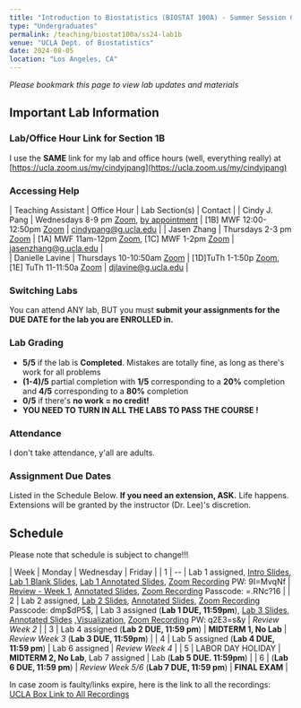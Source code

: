 ```yaml
---
title: "Introduction to Biostatistics (BIOSTAT 100A) - Summer Session C - Lab 1B"
type: "Undergraduates"
permalink: /teaching/biostat100a/ss24-lab1b
venue: "UCLA Dept. of Biostatistics"
date: 2024-08-05
location: "Los Angeles, CA"
---
```

*Please bookmark this page to view lab updates and materials*

## Important Lab Information   

### Lab/Office Hour Link for Section 1B  
I use the **SAME** link for my lab and office hours (well, everything really) at [https://ucla.zoom.us/my/cindyjpang](https://ucla.zoom.us/my/cindyjpang)  

### Accessing Help 

| Teaching Assistant | Office Hour                               | Lab Section(s)    | Contact |
| Cindy J. Pang      | Wednesdays 8-9 pm [Zoom](https://ucla.zoom.us/my/cindyjpang), [by appointment](https://app.simplymeet.me/cindyjpang) | [1B] MWF 12:00-12:50pm [Zoom](https://ucla.zoom.us/my/cindyjpang) | cindypang@g.ucla.edu |
| Jasen Zhang | Thursdays 2-3 pm [Zoom](https://ucla.zoom.us/j/91737617749?pwd=NHt2mPa9aID36lHBeNEqTYDBF8B1bL.1)    | [1A] MWF 11am-12pm [Zoom](https://ucla.zoom.us/j/94586489911?pwd=eJnNhnrE54xnMJPJWTJNdNJJ7YrlxA.1), [1C] MWF 1-2pm [Zoom](https://ucla.zoom.us/j/99202993255?pwd=6NMSSnWwyqduVMwhGkAiaUS28pYNSs.1 ) | jasenzhang@g.ucla.edu |  
| Danielle Lavine | Thursdays 10-10:50am [Zoom](https://ucla.zoom.us/j/91529408052 )  | [1D]TuTh 1-1:50p [Zoom](https://ucla.zoom.us/j/91529408052), [1E] TuTh 11-11:50a [Zoom](https://ucla.zoom.us/j/91529408052) | djlavine@g.ucla.edu | 

### Switching Labs  
You can attend ANY lab, BUT you must **submit your assignments for the DUE DATE for the lab you are ENROLLED in.**  

### Lab Grading  

* **5/5** if the lab is **Completed**. Mistakes are totally fine, as long as there's work for all problems  
* **(1-4)/5** partial completion with **1/5** corresponding to a **20%** completion and **4/5** corresponding to a **80%** completion  
* **0/5** if there's **no work = no credit!**  
* **YOU NEED TO TURN IN ALL THE LABS TO PASS THE COURSE !**  

### Attendance  

I don't take attendance, y'all are adults.  

### Assignment Due Dates  

Listed in the Schedule Below.  **If you need an extension, ASK.** Life happens. Extensions will be granted by the instructor (Dr. Lee)'s discretion.  

## Schedule  

Please note that schedule is subject to change!!!

| Week |  Monday                          | Wednesday                             |  Friday    |
| 1    | --                               | Lab 1 assigned, [Intro Slides](/files/biostat100a_ss24/Intro_SS24.pdf), [Lab 1 Blank Slides](/files/biostat100a_ss24/Lab1_BlankSlides_SS24.pdf), [Lab 1 Annotated Slides](/files/biostat100a_ss24/Lab1_AnnotatedSlides_SS24.pdf), [Zoom Recording](https://ucla.zoom.us/rec/share/VUIaIAvA5e8ZtBvUXZKfZjlyy7XvoO7_7CvztHigMffJwLhXcCm1_c7G49GdvIfH.HDkprfj-_7PjdjBd?startTime=1723057498000) PW: 9I=MvqNf                        | [Review - Week 1](/files/biostat100a_ss24/Review_Week1_SS24.pdf), [Annotated Slides](/files/biostat100a_ss24/Review_Week1_Annotated_SS24.pdf), [Zoom Recording](https://ucla.zoom.us/rec/share/9R5K3csSXjxdjX-3jVqQJyqUiKJwjvf9jEcnmbyCTkbuFy5tMvt0Yg9x6XZiKFko.PY_N5b30lE3DykP-?startTime=1723230975000) Passcode: =.RNc?16        |
| 2    | Lab 2 assigned, [Lab 2 Slides](/files/biostat100a_ss24/Lab2_SS24.pdf), [Annotated Slides](/files/biostat100a_ss24/Lab2Annotated_SS24.pdf), [Zoom Recording](https://ucla.zoom.us/rec/share/5MT7RSRP3BYEbOj2mH4lxmnfqtartrOHCOUrHGUnFUP5dYMBq87VaOwOmgvIf0_8.9NjbX5mZhON-KfMf?startTime=1723489576000) Passcode: dmp\$dP5\$,                    | Lab 3 assigned (**Lab 1 DUE, 11:59pm**), [Lab 3 Slides](/files/biostat100a_ss24/Lab3_SS24.pdf), [Annotated Slides](/files/biostat100a_ss24/Lab3Annotated_SS24.pdf) ,[Visualization](https://cindypang.shinyapps.io/lab3powertransformation/), [Zoom Recording](https://ucla.zoom.us/rec/share/KEbgxdWQtjgTeBYKzQIE899Ijq7-YMW306h3mRHpJlW6Ko4BV6ZYvIpHw42HrYsh.0QU1Px6F3T9Wl0Zi) PW: q2E3=s&y        | *Review Week 2*        | 
| 3    | Lab 4 assigned (**Lab 2 DUE, 11:59 pm**)   | **MIDTERM 1, No Lab**                    | *Review Week 3* (**Lab 3 DUE, 11:59pm**)         |
| 4    | Lab 5 assigned (**Lab 4 DUE, 11:59 pm**)   | Lab 6 assigned                        | *Review Week 4*       |
| 5    | LABOR DAY HOLIDAY                | **MIDTERM 2, No Lab**, Lab 7 assigned        | Lab (**Lab 5 DUE. 11:59pm**)         |
| 6    | (**Lab 6 DUE, 11:59 pm**)                  | *Review Week 5/6* (**Lab 7 DUE, 11:59 pm**)                       | **FINAL EXAM**        |

In case zoom is faulty/links expire, here is the link to all the recordings: [UCLA Box Link to All Recordings](https://ucla.box.com/s/j74s0worpxv66fnpasorqz6q8rxs9ow4)
  

